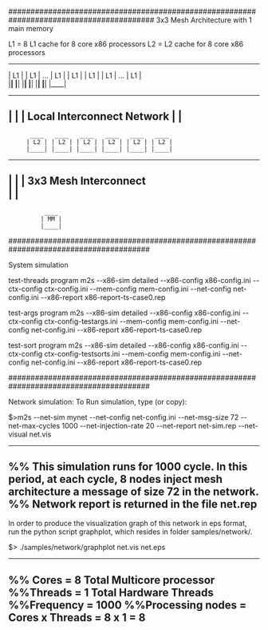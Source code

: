 #########################################################################################
3x3 Mesh Architecture with 1 main memory

L1 = 8 L1 cache for 8 core x86 processors
L2 = L2 cache for 8 core x86 processors
 ____   ____       ____   ____   ____   ____       ____  
| L1 | | L1 | ... | L1 | | L1 | | L1 | | L1 | ... | L1 |   
|____| |____|     |____| |____| |____| |____|     |____|

   -------------------------------------------------------
  |                                                       |
  |    		Local Interconnect Network
  |							  |
   -------------------------------------------------------
          ____   ____   ____   ____   ____   ____   
         | L2 | | L2 | | L2 | | L2 | | L2 | | L2 |
         |____| |____| |____| |____| |____| |____|


   -------------------------------------------------------
  |                                                       |
  |   		   3x3 Mesh Interconnect   
  |							  |
   -------------------------------------------------------

		  	  ____   
			 | MM |
			 |____|


########################################################################################

System simulation

test-threads program
m2s --x86-sim detailed --x86-config x86-config.ini --ctx-config ctx-config.ini --mem-config mem-config.ini --net-config net-config.ini --x86-report x86-report-ts-case0.rep

test-args program
m2s --x86-sim detailed --x86-config x86-config.ini --ctx-config ctx-config-testargs.ini --mem-config mem-config.ini --net-config net-config.ini --x86-report x86-report-ts-case0.rep

test-sort program
m2s --x86-sim detailed --x86-config x86-config.ini --ctx-config ctx-config-testsorts.ini --mem-config mem-config.ini --net-config net-config.ini --x86-report x86-report-ts-case0.rep

########################################################################################

Network simulation:
To Run simulation, type (or copy):

$>m2s --net-sim mynet --net-config net-config.ini --net-msg-size 72 --net-max-cycles 1000  --net-injection-rate 20 --net-report net-sim.rep --net-visual net.vis 

----------------------------------------------------------------------------------------
%% This simulation runs for 1000 cycle. In this period, at each cycle, 8 nodes inject mesh architecture a message of size 72 in the network. 
%% Network report is returned in the file net.rep 
----------------------------------------------------------------------------------------

In order to produce the visualization graph of this network in eps format, run the 
python script graphplot, which resides in folder samples/network/.

$> ./samples/network/graphplot net.vis net.eps


----------------------------------------------------------------------------------------
%% Cores = 8	Total Multicore processor 
%%Threads = 1 	Total Hardware Threads
%%Frequency = 1000
%%Processing nodes = Cores x Threads = 8 x 1 = 8
----------------------------------------------------------------------------------------
